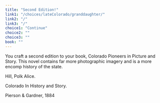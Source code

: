 ```yaml
---
title: "Second Edition!"
link1: "/choices/lateColorado/granddaughter/"
link2: "/"
link3: "/"
choice1: "Continue"
choice2: ""
choice3: ""
book: ""
---
```

<span class="bold">You craft a second edition to your book, <span class="italic">Colorado Pioneers in Picture and Story</span>. This novel contains far more photographic imagery and is a more encomp history of the state.</span>

Hill, Polk Alice. <p class="italic">Colorado In History and Story.</p> Pierson & Gardner, 1884